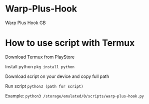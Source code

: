 # Warp-Plus-Hook
Warp Plus Hook GB

# How to use script with Termux
Download Termux from PlayStore

Install python `pkg install python`

Download script on your device and copy full path

Run script `python3 (path for script)`

Example: `python3 /storage/emulated/0/scripts/warp-plus-hook.py`
